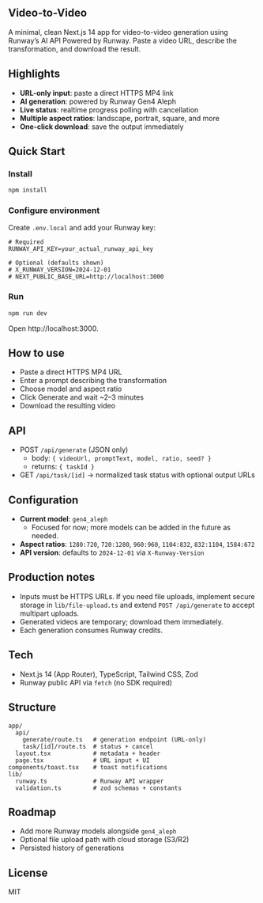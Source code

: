 ## Video-to-Video

A minimal, clean Next.js 14 app for video-to-video generation using Runway’s AI API Powered by Runway. Paste a video URL, describe the transformation, and download the result.

## Highlights
- **URL-only input**: paste a direct HTTPS MP4 link
- **AI generation**: powered by Runway Gen4 Aleph
- **Live status**: realtime progress polling with cancellation
- **Multiple aspect ratios**: landscape, portrait, square, and more
- **One-click download**: save the output immediately

## Quick Start

### Install
```bash
npm install
```

### Configure environment
Create `.env.local` and add your Runway key:
```env
# Required
RUNWAY_API_KEY=your_actual_runway_api_key

# Optional (defaults shown)
# X_RUNWAY_VERSION=2024-12-01
# NEXT_PUBLIC_BASE_URL=http://localhost:3000
```

### Run
```bash
npm run dev
```
Open http://localhost:3000.

## How to use
- Paste a direct HTTPS MP4 URL
- Enter a prompt describing the transformation
- Choose model and aspect ratio
- Click Generate and wait ~2–3 minutes
- Download the resulting video

## API
- POST `/api/generate` (JSON only)
  - body: `{ videoUrl, promptText, model, ratio, seed? }`
  - returns: `{ taskId }`
- GET `/api/task/[id]` → normalized task status with optional output URLs

## Configuration
- **Current model**: `gen4_aleph`
  - Focused for now; more models can be added in the future as needed.
- **Aspect ratios**: `1280:720`, `720:1280`, `960:960`, `1104:832`, `832:1104`, `1584:672`
- **API version**: defaults to `2024-12-01` via `X-Runway-Version`

## Production notes
- Inputs must be HTTPS URLs. If you need file uploads, implement secure storage in `lib/file-upload.ts` and extend `POST /api/generate` to accept multipart uploads.
- Generated videos are temporary; download them immediately.
- Each generation consumes Runway credits.

## Tech
- Next.js 14 (App Router), TypeScript, Tailwind CSS, Zod
- Runway public API via `fetch` (no SDK required)

## Structure
```
app/
  api/
    generate/route.ts   # generation endpoint (URL-only)
    task/[id]/route.ts  # status + cancel
  layout.tsx            # metadata + header
  page.tsx              # URL input + UI
components/toast.tsx    # toast notifications
lib/
  runway.ts             # Runway API wrapper
  validation.ts         # zod schemas + constants
```

## Roadmap
- Add more Runway models alongside `gen4_aleph`
- Optional file upload path with cloud storage (S3/R2)
- Persisted history of generations

## License
MIT
